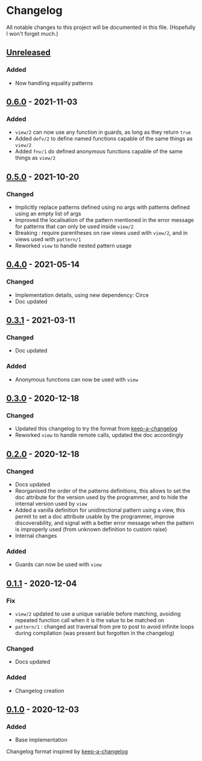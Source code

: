 # Changelog

All notable changes to this project will be documented in this file. (Hopefully I won't forget much.)

## [Unreleased]

### Added

- Now handling equality patterns

## [0.6.0] - 2021-11-03

### Added

- `view/2` can now use any function in guards, as long as they return `true`
- Added `defv/2` to define named functions capable of the same things as `view/2`
- Added `fnv/1` do defined anonymous functions capable of the same things as `view/2`

## [0.5.0] - 2021-10-20

### Changed

- Implicitly replace patterns defined using no args with patterns defined using an empty list of args
- Improved the localisation of the pattern mentioned in the error message for patterns that can only be used inside `view/2`
- Breaking : require parentheses on raw views used with `view/2`, and in views used with `pattern/1`
- Reworked `view` to handle nested pattern usage

## [0.4.0] - 2021-05-14

### Changed

- Implementation details, using new dependency: Circe
- Doc updated

## [0.3.1] - 2021-03-11

### Changed

- Doc updated

### Added

- Anonymous functions can now be used with `view`

## [0.3.0] - 2020-12-18

### Changed

- Updated this changelog to try the format from [keep-a-changelog]
- Reworked `view` to handle remote calls, updated the doc accordingly

## [0.2.0] - 2020-12-18


### Changed

- Docs updated
- Reorganised the order of the patterns definitions, this allows to set the doc attribute for the version used by the programmer, and to hide the internal version used by `view`
- Added a vanilla definition for unidirectional pattern using a view, this permit to set a doc attribute usable by the programmer, improve discoverability, and signal with a better error message when the pattern is improperly used (from unknown definition to custom raise)
- Internal changes

### Added

- Guards can now be used with `view`

## [0.1.1] - 2020-12-04

### Fix

- `view/2` updated to use a unique variable before matching, avoiding repeated function call when it is the value to be matched on
- `pattern/1` : changed ast traversal from pre to post to avoid infinite loops during compilation (was present but forgotten in the changelog)

### Changed

- Docs updated

### Added

- Changelog creation

## [0.1.0] - 2020-12-03

### Added
* Base implementation

Changelog format inspired by [keep-a-changelog]

[keep-a-changelog]: https://github.com/olivierlacan/keep-a-changelog
[unreleased]: https://github.com/shakadak/pattern_metonyms/compare/v0.6.0...HEAD
[0.6.0]: https://github.com/shakadak/pattern_metonyms/compare/v0.5.0...v0.6.0
[0.5.0]: https://github.com/shakadak/pattern_metonyms/compare/v0.4.0...v0.5.0
[0.4.0]: https://github.com/shakadak/pattern_metonyms/compare/v0.3.1...v0.4.0
[0.3.1]: https://github.com/shakadak/pattern_metonyms/compare/v0.3.0...v0.3.1
[0.3.0]: https://github.com/shakadak/pattern_metonyms/compare/v0.2.0...v0.3.0
[0.2.0]: https://github.com/shakadak/pattern_metonyms/compare/v0.1.1...v0.2.0
[0.1.1]: https://github.com/shakadak/pattern_metonyms/compare/v0.1.0...v0.1.1
[0.1.0]: https://github.com/shakadak/pattern_metonyms/compare/b1810a9...v0.1.0
